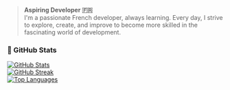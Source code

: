 > **Aspiring Developer 🇫🇷**  
I'm a passionate French developer, always learning. Every day, I strive to explore, create, and improve to become more skilled in the fascinating world of development.

### 🌟 GitHub Stats  

[![GitHub Stats](https://github-readme-stats-nine-jade-52.vercel.app/api?username=WhizuGuru&theme=dark&count_private=true&include_all_commits=true&show_icons=true&hide_border=true)](https://github.com/anuraghazra/github-readme-stats)  
[![GitHub Streak](https://github-readme-streak-stats.herokuapp.com/?user=WhizuGuru&theme=dark&hide_border=true)](https://github.com/DenverCoder1/github-readme-streak-stats)  
[![Top Languages](https://github-readme-stats-nine-jade-52.vercel.app/api/top-langs?username=WhizuGuru&hide=mcfunction,css,cmake,batchfile,html&theme=dark&langs_count=8&layout=compact&card_width=320&include_all_commits=true&show_icons=true&hide_border=true)](https://github.com/anuraghazra/github-readme-stats)

